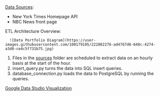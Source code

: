 [Data Sources](https://github.com/dhruvi-9/news-headlines/tree/main/sources):
- New York Times Homepage API
- NBC News front page 

ETL Architecture Overview:

      ![Data Portfolio Diagram](https://user-images.githubusercontent.com/100179105/222882276-ad4767d6-648c-4274-a3d0-ce4c5f731b75.jpg)

  1. Files in the [sources](https://github.com/dhruvi-9/news-headlines/tree/main/sources) folder are scheduled to extract data on an hourly basis at the start of the hour.
  2. insert_query.py turns the data into SQL insert queries.
  3. database_connection.py loads the data to PostgreSQL by running the queries. 

[Google Data Studio Visualization](https://lookerstudio.google.com/u/0/reporting/214b0ce7-0ee1-4702-9ded-160814a080a0/page/qA9CD)
